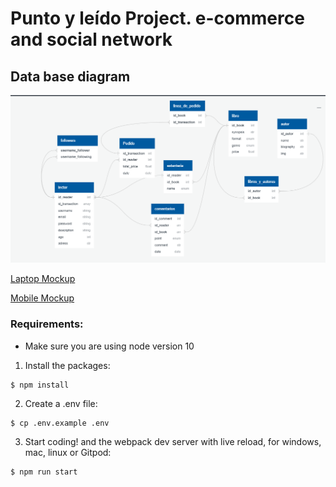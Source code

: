 # Punto y leído Project. e-commerce and social network




<h2>Data base diagram</h2>
<img src="./src/img/ReadMe-img/DB-diagram.jpg" />

<a href="https://app.moqups.com/Xu8kMCVdg3/edit/page/ad64222d5">Laptop Mockup</a>

<a href="https://app.moqups.com/AC1hnaCMIi/edit/page/ad64222d5">Mobile Mockup</a>

### Requirements:
- Make sure you are using node version 10

1. Install the packages:
```
$ npm install
```
2. Create a .env file:
```
$ cp .env.example .env
```
3. Start coding! and the webpack dev server with live reload, for windows, mac, linux or Gitpod:

```bash
$ npm run start
```

